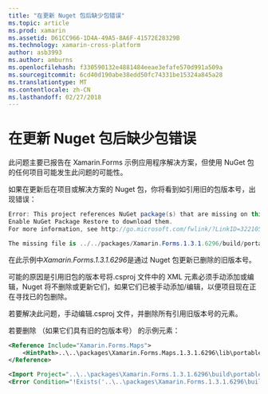 ```yaml
---
title: "在更新 Nuget 包后缺少包错误"
ms.topic: article
ms.prod: xamarin
ms.assetid: D61CC966-1D4A-49A5-8A6F-41572E28329B
ms.technology: xamarin-cross-platform
author: asb3993
ms.author: amburns
ms.openlocfilehash: f330590132e4881484eeae3efafe570d991a509a
ms.sourcegitcommit: 6cd40d190abe38edd50fc74331be15324a845a28
ms.translationtype: MT
ms.contentlocale: zh-CN
ms.lasthandoff: 02/27/2018
---
```

# <a name="missing-packages-error-after-updating-nuget-packages"></a>在更新 Nuget 包后缺少包错误

此问题主要已报告在 Xamarin.Forms 示例应用程序解决方案，但使用 NuGet 包的任何项目可能发生此问题的可能性。 

如果在更新后在项目或解决方案的 Nuget 包，你将看到如引用旧的包版本号，出现错误：

```csharp
Error: This project references NuGet package(s) that are missing on this computer.
Enable NuGet Package Restore to download them.  
For more information, see http://go.microsoft.com/fwlink/?LinkID=322105

The missing file is ../../packages/Xamarin.Forms.1.3.1.6296/build/portable-win+net45+wp80+MonoAndroid10+MonoTouch10+Xamarin.iOS10/Xamarin.Forms.targets. (FormsGallery)

```

在此示例中*Xamarin.Forms.1.3.1.6296*是通过 Nuget 包更新已删除的旧版本号。

可能的原因是引用旧包的版本号将.csproj 文件中的 XML 元素必须手动添加或编辑，Nuget 将不删除或更新它们，如果它们已被手动添加/编辑，以便项目现在正在寻找已的包删除。 

若要解决此问题，手动编辑.csproj 文件，并删除所有引用旧版本号的元素。 

若要删除 （如果它们具有旧的包版本号） 的示例元素：

```xml
<Reference Include="Xamarin.Forms.Maps">
    <HintPath>..\..\packages\Xamarin.Forms.Maps.1.3.1.6296\lib\portable-win+net45+wp80+MonoAndroid10+MonoTouch10+Xamarin.iOS10\Xamarin.Forms.Maps.dll</HintPath>
</Reference>

<Import Project="..\..\packages\Xamarin.Forms.1.3.1.6296\build\portable-win+net45+wp80+MonoAndroid10+MonoTouch10+Xamarin.iOS10\Xamarin.Forms.targets" Condition="Exists('..\..\packages\Xamarin.Forms.1.3.1.6296\build\portable-win+net45+wp80+MonoAndroid10+MonoTouch10+Xamarin.iOS10\Xamarin.Forms.targets')" />
<Error Condition="!Exists('..\..\packages\Xamarin.Forms.1.3.1.6296\build\portable-win+net45+wp80+MonoAndroid10+MonoTouch10+Xamarin.iOS10\Xamarin.Forms.targets')" Text="$([System.String]::Format('$(ErrorText)', '..\..\packages\Xamarin.Forms.1.3.1.6296\build\portable-win+net45+wp80+MonoAndroid10+MonoTouch10+Xamarin.iOS10\Xamarin.Forms.targets'))" />

```

